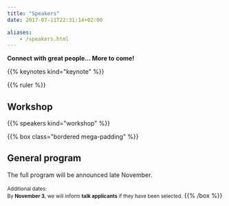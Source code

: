 ```yaml
---
title: "Speakers"
date: 2017-07-11T22:31:14+02:00

aliases:
    - /speakers.html
---
```

**Connect with great people… More to come!**

{{% keynotes kind="keynote" %}}


{{% ruler %}}

## Workshop
{{% speakers kind="workshop" %}}

{{% box class="bordered mega-padding" %}}
## General program
The full program will be announced late November.<br><br>
<small>Additional dates: <br>
By **November 3**, we will inform **talk applicants** if they have been selected.</small>
{{% /box %}}
